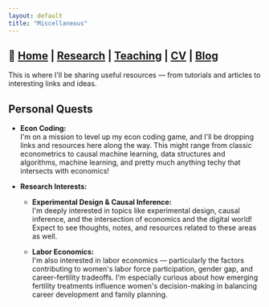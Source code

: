 ```yaml
---
layout: default
title: "Miscellaneous"
---
```

## 📌 [Home](./index.md) | [Research](./research.md) | [Teaching](./teaching.md) | [CV](./cv.md) | [Blog](./misc.md)

This is where I'll be sharing useful resources — from tutorials and articles to interesting links and ideas.

## Personal Quests
- **Econ Coding:**  
  I'm on a mission to level up my econ coding game, and I'll be dropping links and resources here along the way. This might range from classic econometrics to causal machine learning, data structures and algorithms, machine learning, and pretty much anything techy that intersects with economics!  

- **Research Interests:**  
  - **Experimental Design & Causal Inference:**  
    I'm deeply interested in topics like experimental design, causal inference, and the intersection of economics and the digital world! Expect to see thoughts, notes, and resources related to these areas as well.  

  - **Labor Economics:**  
    I'm also interested in labor economics — particularly the factors contributing to women's labor force participation, gender gap, and career-fertility tradeoffs. I'm especially curious about how emerging fertility treatments influence women's decision-making in balancing career development and family planning.
